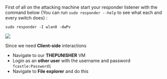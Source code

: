 First of all on the attacking machine start your responder listener with the command below {You can run `sudo responder --help` to see what each and every switch does} :

```shell
sudo responder -I wlan0 -dwPv
```

![](https://i.imgur.com/5W0zCBS.png)

Since we need **Client-side** interactions

- Navigate to our **THEPUNISHER** VM
- Login as an **other user** with the username and password `fcastle:Password1`
- Navigate to **File explorer** and do this

